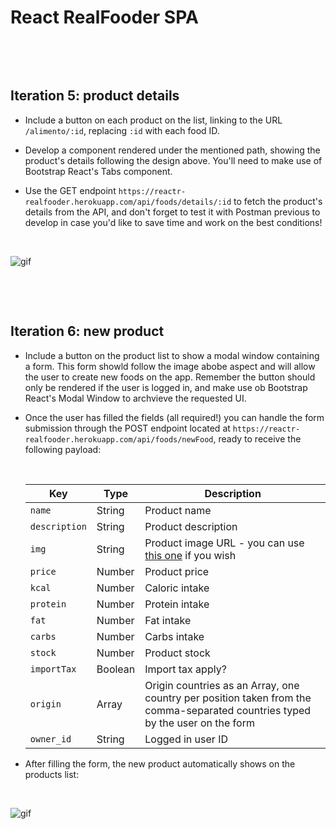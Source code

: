 # React RealFooder SPA

<p>&nbsp;</p>
<p>&nbsp;</p>

## Iteration 5: product details

- Include a button on each product on the list, linking to the URL `/alimento/:id`, replacing `:id` with each food ID. 

- Develop a component rendered under the mentioned path, showing the product's details following the design above. You'll need to make use of Bootstrap React's Tabs component.

-  Use the GET endpoint `https://reactr-realfooder.herokuapp.com/api/foods/details/:id` to fetch the product's details from the API, and don't forget to test it with Postman previous to develop in case you'd like to save time and work on the best conditions! <p>&nbsp;</p>

![gif](https://res.cloudinary.com/ironhack-german/video/upload/e_loop/v1591030188/vid6.gif)
<p>&nbsp;</p>
<p>&nbsp;</p>


## Iteration 6: new product

- Include a button on the product list to show a modal window containing a form. This form showld follow the image abobe aspect and will allow the user to create new foods on the app. Remember the button should only be rendered if the user is logged in, and make use ob Bootstrap React's Modal Window to archvieve the requested UI.

- Once the user has filled the fields (all required!) you can handle the form submission through the POST endpoint located at `https://reactr-realfooder.herokuapp.com/api/foods/newFood`, ready to receive the following payload: <p>&nbsp;</p>

  | Key        | Type           | Description  |
  | ------------- | ------------- | ------------- |
  | `name` | String | Product name  |
  | `description` | String | Product description  |
  | `img` | String | Product image URL - you can use [this one](https://res.cloudinary.com/ironhack-german/image/upload/v1591033289/no-image.jpg) if you wish  |
  | `price` | Number | Product price  |
  | `kcal` | Number | Caloric intake  |
  | `protein` | Number | Protein intake  |
  | `fat` | Number | Fat intake  |
  | `carbs` | Number | Carbs intake  |
  | `stock` | Number | Product stock  |
  | `importTax` | Boolean | Import tax apply?  |
  | `origin` | Array | Origin countries as an Array, one country per position taken from the comma-separated countries typed by the user on the form |
  | `owner_id` | String | Logged in user ID  |
  
- After filling the form, the new product automatically shows on the products list:
<p>&nbsp;</p>

![gif](https://res.cloudinary.com/ironhack-german/video/upload/c_crop,h_685,w_1280/e_loop/v1591117166/Secuencia_01_1.gif)
